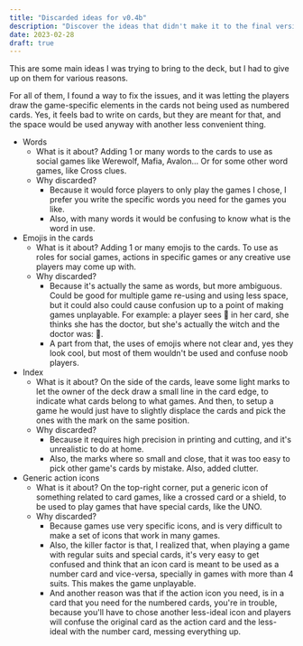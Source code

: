 ```yaml
---
title: "Discarded ideas for v0.4b"
description: "Discover the ideas that didn't make it to the final version and the reasonings why."
date: 2023-02-28
draft: true
---
```


This are some main ideas I was trying to bring to the deck, but I had to give up on them for various reasons.

For all of them, I found a way to fix the issues, and it was letting the players draw the game-specific elements in the cards not being used as numbered cards. Yes, it feels bad to write on cards, but they are meant for that, and the space would be used anyway with another less convenient thing.

- Words
  - What is it about? Adding 1 or many words to the cards to use as social games like Werewolf, Mafia, Avalon... Or for some other word games, like Cross clues.
  - Why discarded?
    - Because it would force players to only play the games I chose, I prefer you write the specific words you need for the games you like.
    - Also, with many words it would be confusing to know what is the word in use.
- Emojis in the cards
  - What is it about? Adding 1 or many emojis to the cards. To use as roles for social games, actions in specific games or any creative use players may come up with.
  - Why discarded?
    - Because it's actually the same as words, but more ambiguous. Could be good for multiple game re-using and using less space, but it could also could cause confusion up to a point of making games unplayable. For example: a player sees 🧪 in her card, she thinks she has the doctor, but she's actually the witch and the doctor was: 💊.
    - A part from that, the uses of emojis where not clear and, yes they look cool, but most of them wouldn't be used and confuse noob players.
- Index
  - What is it about? On the side of the cards, leave some light marks to let the owner of the deck draw a small line in the card edge, to indicate what cards belong to what games. And then, to setup a game he would just have to slightly displace the cards and pick the ones with the mark on the same position.
  - Why discarded?
    - Because it requires high precision in printing and cutting, and it's unrealistic to do at home.
    - Also, the marks where so small and close, that it was too easy to pick other game's cards by mistake. Also, added clutter.
- Generic action icons
  - What is it about? On the top-right corner, put a generic icon of something related to card games, like a crossed card or a shield, to be used to play games that have special cards, like the UNO.
  - Why discarded?
    - Because games use very specific icons, and is very difficult to make a set of icons that work in many games.
    - Also, the killer factor is that, I realized that, when playing a game with regular suits and special cards, it's very easy to get confused and think that an icon card is meant to be used as a number card and vice-versa, specially in games with more than 4 suits. This makes the game unplayable.
    - And another reason was that if the action icon you need, is in a card that you need for the numbered cards, you're in trouble, because you'll have to chose another less-ideal icon and players will confuse the original card as the action card and the less-ideal with the number card, messing everything up.
